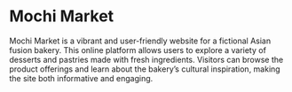 # Mochi Market
Mochi Market is a vibrant and user-friendly website for a fictional Asian fusion bakery. This online platform allows users to explore a variety of desserts and pastries made with fresh ingredients. Visitors can browse the product offerings and learn about the bakery’s cultural inspiration, making the site both informative and engaging.
